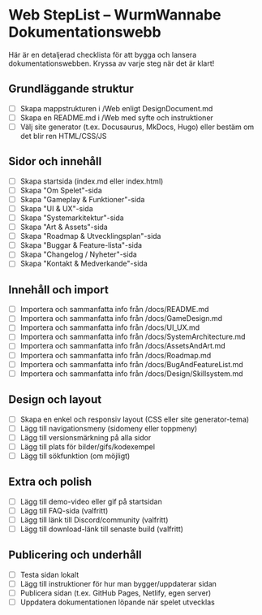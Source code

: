 # Web StepList – WurmWannabe Dokumentationswebb

Här är en detaljerad checklista för att bygga och lansera dokumentationswebben. Kryssa av varje steg när det är klart!

## Grundläggande struktur
- [ ] Skapa mappstrukturen i /Web enligt DesignDocument.md
- [ ] Skapa en README.md i /Web med syfte och instruktioner
- [ ] Välj site generator (t.ex. Docusaurus, MkDocs, Hugo) eller bestäm om det blir ren HTML/CSS/JS

## Sidor och innehåll
- [ ] Skapa startsida (index.md eller index.html)
- [ ] Skapa "Om Spelet"-sida
- [ ] Skapa "Gameplay & Funktioner"-sida
- [ ] Skapa "UI & UX"-sida
- [ ] Skapa "Systemarkitektur"-sida
- [ ] Skapa "Art & Assets"-sida
- [ ] Skapa "Roadmap & Utvecklingsplan"-sida
- [ ] Skapa "Buggar & Feature-lista"-sida
- [ ] Skapa "Changelog / Nyheter"-sida
- [ ] Skapa "Kontakt & Medverkande"-sida

## Innehåll och import
- [ ] Importera och sammanfatta info från /docs/README.md
- [ ] Importera och sammanfatta info från /docs/GameDesign.md
- [ ] Importera och sammanfatta info från /docs/UI_UX.md
- [ ] Importera och sammanfatta info från /docs/SystemArchitecture.md
- [ ] Importera och sammanfatta info från /docs/AssetsAndArt.md
- [ ] Importera och sammanfatta info från /docs/Roadmap.md
- [ ] Importera och sammanfatta info från /docs/BugAndFeatureList.md
- [ ] Importera och sammanfatta info från /docs/Design/Skillsystem.md

## Design och layout
- [ ] Skapa en enkel och responsiv layout (CSS eller site generator-tema)
- [ ] Lägg till navigationsmeny (sidomeny eller toppmeny)
- [ ] Lägg till versionsmärkning på alla sidor
- [ ] Lägg till plats för bilder/gifs/kodexempel
- [ ] Lägg till sökfunktion (om möjligt)

## Extra och polish
- [ ] Lägg till demo-video eller gif på startsidan
- [ ] Lägg till FAQ-sida (valfritt)
- [ ] Lägg till länk till Discord/community (valfritt)
- [ ] Lägg till download-länk till senaste build (valfritt)

## Publicering och underhåll
- [ ] Testa sidan lokalt
- [ ] Lägg till instruktioner för hur man bygger/uppdaterar sidan
- [ ] Publicera sidan (t.ex. GitHub Pages, Netlify, egen server)
- [ ] Uppdatera dokumentationen löpande när spelet utvecklas 